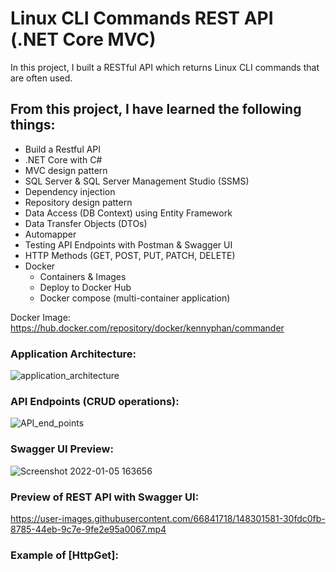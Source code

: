 # Linux CLI Commands REST API (.NET Core MVC)

In this project, I built a RESTful API which returns Linux CLI commands that are often used.

## From this project, I have learned the following things:
* Build a Restful API
* .NET Core with C#
* MVC design pattern
* SQL Server & SQL Server Management Studio (SSMS)
* Dependency injection
* Repository design pattern
* Data Access (DB Context) using Entity Framework
* Data Transfer Objects (DTOs)
* Automapper
* Testing API Endpoints with Postman & Swagger UI
* HTTP Methods (GET, POST, PUT, PATCH, DELETE)
* Docker
  * Containers & Images
  * Deploy to Docker Hub
  * Docker compose (multi-container application)

Docker Image:
https://hub.docker.com/repository/docker/kennyphan/commander


### Application Architecture:
![application_architecture](https://user-images.githubusercontent.com/66841718/148300500-ca10e3b1-ae57-46cb-9ff1-7c420e7d1f7e.png)


### API Endpoints (CRUD operations):
![API_end_points](https://user-images.githubusercontent.com/66841718/148300523-49d12c9a-b08c-4e3b-aa72-88f0cc316aaa.png)


### Swagger UI Preview:
![Screenshot 2022-01-05 163656](https://user-images.githubusercontent.com/66841718/148300475-a182efd3-4396-4607-bb5a-ceb6f4f7c818.png)


### Preview of REST API with Swagger UI:
https://user-images.githubusercontent.com/66841718/148301581-30fdc0fb-8785-44eb-9c7e-9fe2e95a0067.mp4



### Example of [HttpGet]:



